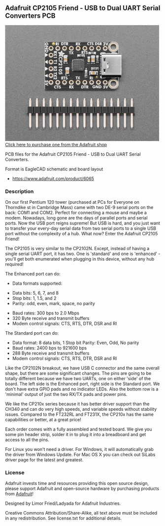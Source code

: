 ## Adafruit CP2105 Friend - USB to Dual UART Serial Converters PCB

<a href="http://www.adafruit.com/products/6065"><img src="assets/6065.jpg?raw=true" width="500px"><br/>
Click here to purchase one from the Adafruit shop</a>

PCB files for the Adafruit CP2105 Friend - USB to Dual UART Serial Converters. 

Format is EagleCAD schematic and board layout
* https://www.adafruit.com/product/6065

### Description

On our first Pentium 120 tower (purchased at PCs for Everyone on Thorndike st in Cambridge Mass) came with two DE-9 serial ports on the back: COM1 and COM2. Perfect for connecting a mouse and maybe a modem. Nowadays, long gone are the days of parallel ports and serial ports. Now the USB port reigns supreme! But USB is hard, and you just want to transfer your every-day serial data from two serial ports to a single USB port without the complexity of a hub. What now? Enter the Adafruit CP2105 Friend!

The CP2105 is very similar to the CP2102N. Except, instead of having a single serial UART port, it has two. One is 'standard' and one is 'enhanced' - you'll get both enumerated when plugging in this device, without any hub required!

The Enhanced port can do:

* Data formats supported:
- Data bits: 5, 6, 7, and 8
- Stop bits: 1, 1.5, and 2
- Parity: odd, even, mark, space, no parity
* Baud rates: 300 bps to 2.0 Mbps
* 320 Byte receive and transmit buffers
* Modem control signals: CTS, RTS, DTR, DSR and RI

The Standard port can do:

* Data format: 8 data bits, 1 Stop bit
Parity: Even, Odd, No parity
* Baud rates: 2400 bps to 921600 bps
* 288 Byte receive and transmit buffers
* Modem control signals: CTS, RTS, DTR, DSR and RI

Like the CP2102N breakout, we have USB C connector and the same overall shape, but there are some significant changes. The pins are going to be totally different because we have two UARTs, one on either 'side' of the board. The left side is the Enhanced port, right side is the Standard port. We don't have extra GPIO pads and no indicator LEDs. Also the bottom row is a 'minimal' output of just the two RX/TX pads and power pins.

We like the CP210x series because it has better driver support than the CH340 and can do very high speeds, and variable speeds without stability issues. Compared to the FT232RL and FT231X, the CP210x has the same capabilities or better, at a great price! 

Each order comes with a fully assembled and tested board. We give you some pin header strip, solder it in to plug it into a breadboard and get access to all the pins.

For Linux you won't need a driver. For Windows, it will automatically grab the driver from Windows Update. For Mac OS X you can check out SiLabs driver page for the latest and greatest.

### License

Adafruit invests time and resources providing this open source design, please support Adafruit and open-source hardware by purchasing products from [Adafruit](https://www.adafruit.com)!

Designed by Limor Fried/Ladyada for Adafruit Industries.

Creative Commons Attribution/Share-Alike, all text above must be included in any redistribution. 
See license.txt for additional details.
